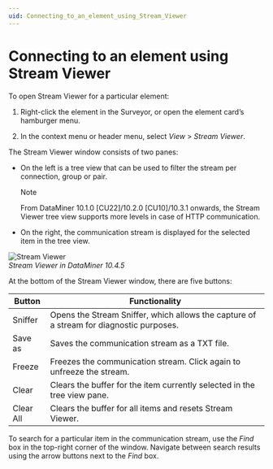 ```yaml
---
uid: Connecting_to_an_element_using_Stream_Viewer
---
```


# Connecting to an element using Stream Viewer

To open Stream Viewer for a particular element:

1. Right-click the element in the Surveyor, or open the element card’s hamburger menu.

1. In the context menu or header menu, select *View* > *Stream Viewer*.

The Stream Viewer window consists of two panes:

- On the left is a tree view that can be used to filter the stream per connection, group or pair.

  > [!NOTE]
  > From DataMiner 10.1.0 [CU22]/10.2.0 [CU10]/10.3.1 onwards, the Stream Viewer tree view supports more levels in case of HTTP communication.

- On the right, the communication stream is displayed for the selected item in the tree view.

![Stream Viewer](~/user-guide/images/StreamViewer.png)<br>*Stream Viewer in DataMiner 10.4.5*

At the bottom of the Stream Viewer window, there are five buttons:

| Button    | Functionality                                                                           |
|-----------|-----------------------------------------------------------------------------------------|
| Sniffer   | Opens the Stream Sniffer, which allows the capture of a stream for diagnostic purposes. |
| Save as   | Saves the communication stream as a TXT file.                                           |
| Freeze    | Freezes the communication stream. Click again to unfreeze the stream.                   |
| Clear     | Clears the buffer for the item currently selected in the tree view pane.                |
| Clear All | Clears the buffer for all items and resets Stream Viewer.                               |

To search for a particular item in the communication stream, use the *Find* box in the top-right corner of the window. Navigate between search results using the arrow buttons next to the *Find* box.
